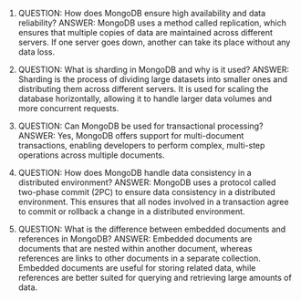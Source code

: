 1. QUESTION: How does MongoDB ensure high availability and data reliability?
   ANSWER: MongoDB uses a method called replication, which ensures that multiple copies of data are maintained across different servers. If one server goes down, another can take its place without any data loss.

2. QUESTION: What is sharding in MongoDB and why is it used?
   ANSWER: Sharding is the process of dividing large datasets into smaller ones and distributing them across different servers. It is used for scaling the database horizontally, allowing it to handle larger data volumes and more concurrent requests.

3. QUESTION: Can MongoDB be used for transactional processing?
   ANSWER: Yes, MongoDB offers support for multi-document transactions, enabling developers to perform complex, multi-step operations across multiple documents.

4. QUESTION: How does MongoDB handle data consistency in a distributed environment?
   ANSWER: MongoDB uses a protocol called two-phase commit (2PC) to ensure data consistency in a distributed environment. This ensures that all nodes involved in a transaction agree to commit or rollback a change in a distributed environment.

5. QUESTION: What is the difference between embedded documents and references in MongoDB?
   ANSWER: Embedded documents are documents that are nested within another document, whereas references are links to other documents in a separate collection. Embedded documents are useful for storing related data, while references are better suited for querying and retrieving large amounts of data.